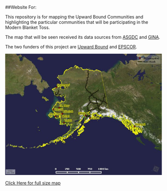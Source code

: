 ##Website For:

This repository is for mapping the Upward Bound Communities and highlighting the particular communities that will be participating in the Modern Blanket Toss.

The map that will be seen received its data sources from [ASGDC](http://www.asgdc.state.ak.us) and [GINA](http://www.gina.alaska.edu).

The two funders of this project are [Upward Bound](http://ub.community.uaf.edu) and [EPSCOR](http://www.alaska.edu/epscor/).

![](https://github.com/psteckman/Upward_Bound_Modern_Blanket_Toss_Map/blob/master/Upward_Bound_MBT_Map_mini.jpg)

[Click Here for full size map](https://github.com/psteckman/Upward_Bound_Modern_Blanket_Toss_Map/blob/master/Upward%20Bound%20MBT%20Map.jpg)

